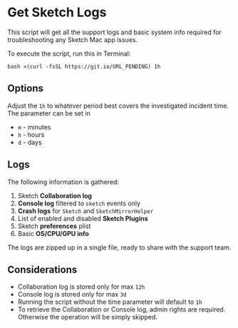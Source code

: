 # Get Sketch Logs

This script will get all the support logs and basic system info required for troubleshooting any Sketch Mac app issues.

To execute the script, run this in Terminal:

```
bash <(curl -fsSL https://git.io/URL_PENDING) 1h
```

## Options

Adjust the `1h` to whatever period best covers the investigated incident time. 
The parameter can be set in

- `m` - minutes
- `h` - hours
- `d` - days

## Logs

The following information is gathered:

1. Sketch **Collaboration log**
2. **Console log** filtered to `sketch` events only
3. **Crash logs** for `Sketch` and `SketchMirrorHelper`
4. List of enabled and disabled **Sketch Plugins**
5. Sketch **preferences** plist
6. Basic **OS/CPU/GPU info**

The logs are zipped up in a single file, ready to share with the support team.

## Considerations

- Collaboration log is stored only for max `12h`
- Console log is stored only for max `3d`
- Running the script without the time parameter will default to `1h`
- To retrieve the Collaboration or Console log, admin rights are required. Otherwise the operation will be simply skipped.
